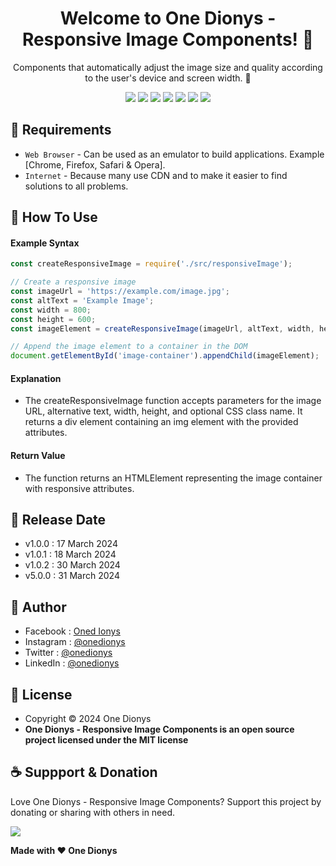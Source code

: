 <h1 align="center">Welcome to One Dionys - Responsive Image Components! 👋 </h1>

<p align="center">Components that automatically adjust the image size and quality according to the user's device and screen width. 💖 </p>

<p align="center">
<img src="https://img.shields.io/github/contributors/onedionys/onedionys-responsive-image-components?style=flat-square">
<img src="https://img.shields.io/github/issues/onedionys/onedionys-responsive-image-components?style=flat-square">
<img src="https://img.shields.io/github/stars/onedionys/onedionys-responsive-image-components?style=flat-square"> 
<img src="https://img.shields.io/github/forks/onedionys/onedionys-responsive-image-components?style=flat-square">
<img src="https://img.shields.io/github/last-commit/onedionys/onedionys-responsive-image-components.svg?style=flat-square">
<img src="https://img.shields.io/github/languages/code-size/onedionys/onedionys-responsive-image-components?style=flat-square">
<img src="https://img.shields.io/github/license/onedionys/onedionys-responsive-image-components?style=flat-square">
</p>

## 💾 Requirements

* `Web Browser` - Can be used as an emulator to build applications. Example [Chrome, Firefox, Safari & Opera].
* `Internet` - Because many use CDN and to make it easier to find solutions to all problems.

## 🎯 How To Use

#### Example Syntax

```javascript
const createResponsiveImage = require('./src/responsiveImage');

// Create a responsive image
const imageUrl = 'https://example.com/image.jpg';
const altText = 'Example Image';
const width = 800;
const height = 600;
const imageElement = createResponsiveImage(imageUrl, altText, width, height);

// Append the image element to a container in the DOM
document.getElementById('image-container').appendChild(imageElement);
```

#### Explanation

* The createResponsiveImage function accepts parameters for the image URL, alternative text, width, height, and optional CSS class name. It returns a div element containing an img element with the provided attributes.

#### Return Value

* The function returns an HTMLElement representing the image container with responsive attributes.

## 📆 Release Date

* v1.0.0 : 17 March 2024
* v1.0.1 : 18 March 2024
* v1.0.2 : 30 March 2024
* v5.0.0 : 31 March 2024

## 🧑 Author

* Facebook : <a href="https://www.facebook.com/theonedionys"> Oned Ionys</a>
* Instagram : <a href="https://www.instagram.com/onedionys/"> @onedionys</a>
* Twitter : <a href="https://twitter.com/onedionys"> @onedionys</a>
* LinkedIn :  <a href="https://www.linkedin.com/in/onedionys/"> @onedionys</a>

## 📝 License

* Copyright © 2024 One Dionys
* **One Dionys - Responsive Image Components is an open source project licensed under the MIT license**

## ☕️ Suppport & Donation

Love One Dionys - Responsive Image Components? Support this project by donating or sharing with others in need.

<a href="https://www.buymeacoffee.com/onedionys"><img src="https://img.shields.io/badge/Buy_Me_A_Coffee-FFDD00?style=for-the-badge&logo=buy-me-a-coffee&logoColor=black"/> </a>

**Made with ❤️ One Dionys**
